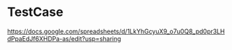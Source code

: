 # TestCase
https://docs.google.com/spreadsheets/d/1LkYhGcyuX9_o7u0Q8_pd0pr3LHdPpaEdJf6XHDPa-as/edit?usp=sharing
